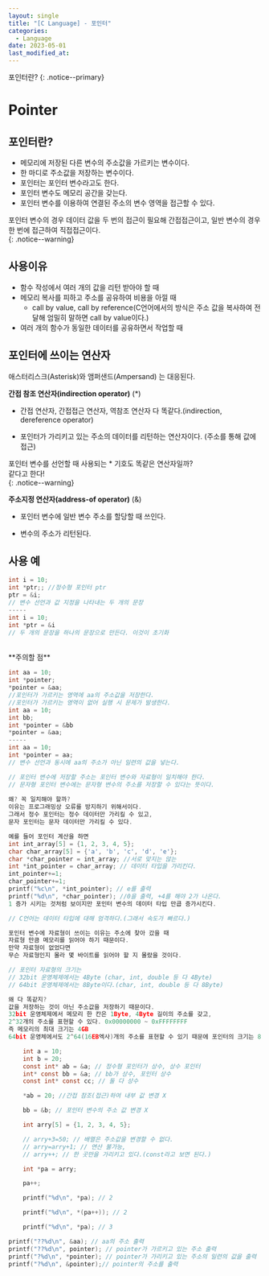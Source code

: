 ```yaml
---
layout: single
title: "[C Language] - 포인터"
categories:
  - Language
date: 2023-05-01
last_modified_at: 
---
```


포인터란?
{: .notice--primary}

# Pointer 

## **포인터란?** 

- 메모리에 저장된 다른 변수의 주소값을 가르키는 변수이다.<br>
- 한 마디로 주소값을 저장하는 변수이다.<br>
- 포인터는 포인터 변수라고도 한다.<br>
- 포인터 변수도 메모리 공간을 갖는다.
- 포인터 변수를 이용하여 연결된 주소의 변수 영역을 접근할 수 있다.<br>

포인터 변수의 경우 데이터 값을 두 번의 접근이 필요해 간접접근이고, 일반 변수의 경우 한 번에 접근하여 직접접근이다.<br> 
{: .notice--warning} 

## **사용이유**

- 함수 작성에서 여러 개의 값을 리턴 받아야 할 때 
- 메모리 복사를 피하고 주소를 공유하여 비용을 아낄 때
  - call by value, call by reference(C언어에서의 방식은 주소 값을 복사하여 전달해 엄밀히 말하면 call by value이다.)
- 여러 개의 함수가 동일한 데이터를 공유하면서 작업할 때 

## **포인터에 쓰이는 연산자**<br>

애스터리스크(Asterisk)와 앰퍼샌드(Ampersand) 는 대응된다.

**간접 참조 연산자(indirection operator)** (*)

- 간접 연산자, 간접접근 연산자, 역참조 연산자 다 똑같다.(indirection, dereference operator)

- 포인터가 가리키고 있는 주소의 데이터를 리턴하는 연산자이다. (주소를 통해 값에 접근)

포인터 변수를 선언할 때 사용되는 * 기호도 똑같은 연산자일까?<br>
같다고 한다!<br>
{: .notice--warning}

**주소지정 연산자(address-of operator)** (&)

- 포인터 변수에 일반 변수 주소를 할당할 때 쓰인다.

- 변수의 주소가 리턴된다.<br>

## 사용 예

```c
int i = 10;
int *ptr;; //정수형 포인터 ptr 
ptr = &i;
// 변수 선언과 값 지정을 나타내는 두 개의 문장
-----
int i = 10;
int *ptr = &i
// 두 개의 문장을 하나의 문장으로 만든다. 이것이 초기화 
```

<br>
**주의할 점**

```c
int aa = 10;
int *pointer;
*pointer = &aa; 
//포인터가 가르키는 영역에 aa의 주소값을 저장한다.
//포인터가 가르키는 영역이 없어 실행 시 문제가 발생한다.
int aa = 10;
int bb;
int *pointer = &bb
*pointer = &aa; 
-----
int aa = 10; 
int *pointer = aa; 
// 변수 선언과 동시에 aa의 주소가 아닌 일련의 값을 넣는다.
```

```c
// 포인터 변수에 저장할 주소는 포인터 변수와 자료형이 일치해야 한다. 
// 문자형 포인터 변수에는 문자형 변수의 주소를 저장할 수 있다는 뜻이다.
   
왜? 꼭 일치해야 할까?
이유는 프로그래밍상 오류를 방지하기 위해서이다. 
그래서 정수 포인터는 정수 데이터만 가리킬 수 있고, 
문자 포인터는 문자 데이터만 가리킬 수 있다. 

예를 들어 포인터 계산을 하면 
int int_array[5] = {1, 2, 3, 4, 5};
char char_array[5] = {'a', 'b', 'c', 'd', 'e'};
char *char_pointer = int_array; //서로 맞지는 않는
int *int_pointer = char_array; // 데이터 타입을 가리킨다.
int_pointer+=1; 
char_pointer+=1;
printf("%c\n", *int_pointer); // e를 출력 
printf("%d\n", *char_pointer); //0을 출력, +4를 해야 2가 나온다. 
1 증가 시키는 것처럼 보이지만 포인터 변수의 데이터 타입 만큽 증가시킨다.  

// C언어는 데이터 타입에 대해 엄격하다.(그래서 속도가 빠르다.) 

포인터 변수에 자료형이 쓰이는 이유는 주소에 찾아 갔을 때 
자료형 만큼 메모리를 읽어야 하기 때문이다. 
만약 자료형이 없었다면 
무슨 자료형인지 몰라 몇 바이트를 읽어야 할 지 몰랐을 것이다. 

// 포인터 자료형의 크기는 
// 32bit 운영체제에서는 4Byte (char, int, double 등 다 4Byte)
// 64bit 운영체제에서는 8Byte이다.(char, int, double 등 다 8Byte)

왜 다 똑같지?
값을 저장하는 것이 아닌 주소값을 저장하기 때문이다.
32bit 운영체제에서 메모리 한 칸은 1Byte, 4Byte 길이의 주소를 갖고, 
2^32개의 주소를 표현할 수 있다. 0x00000000 ~ 0xFFFFFFFF
즉 메모리의 최대 크기는 4GB
64bit 운영체에서도 2^64(16EB엑사)개의 주소를 표현할 수 있기 때문에 포인터의 크기는 8Byte이다. 
```

```c
    int a = 10;
    int b = 20;
    const int* ab = &a; // 정수형 포인터가 상수, 상수 포인터 
    int* const bb = &a; // bb가 상수, 포인터 상수 
    const int* const cc; // 둘 다 상수 

    *ab = 20; //간접 참조(접근)하여 내부 값 변경 X

    bb = &b; // 포인터 변수의 주소 값 변경 X
```

```c
    int arry[5] = {1, 2, 3, 4, 5};

    // arry+3=50; // 배열은 주소값을 변경할 수 없다.  
    // arry=arry+1; // 연산 불가능,
    // arry++; // 한 곳만을 가리키고 있다.(const라고 보면 된다.)

    int *pa = arry;

    pa++;

    printf("%d\n", *pa); // 2

    printf("%d\n", *(pa++)); // 2

    printf("%d\n", *pa); // 3
```

```c
printf("??%d\n", &aa); // aa의 주소 출력
printf("??%d\n", pointer); // pointer가 가르키고 있는 주소 출력
printf("?%d\n", *pointer); // pointer가 가리키고 있는 주소의 일련의 값을 출력
printf("?%d\n", &pointer);// pointer의 주소를 출력
```